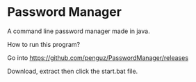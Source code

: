 # Password Manager
A command line password manager made in java.

How to run this program?

Go into 
https://github.com/penguz/PasswordManager/releases

Download, extract then click the start.bat file.
